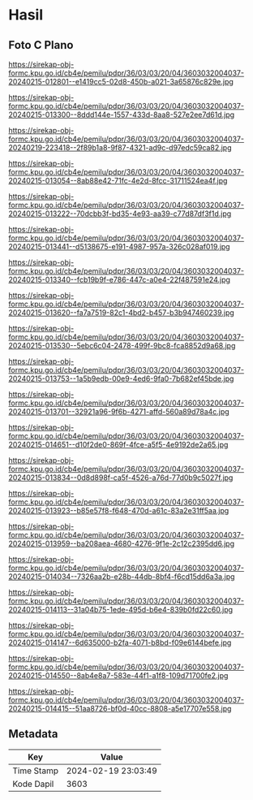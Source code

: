# Hasil

## Foto C Plano

https://sirekap-obj-formc.kpu.go.id/cb4e/pemilu/pdpr/36/03/03/20/04/3603032004037-20240215-012801--e1419cc5-02d8-450b-a021-3a65876c829e.jpg

https://sirekap-obj-formc.kpu.go.id/cb4e/pemilu/pdpr/36/03/03/20/04/3603032004037-20240215-013300--8ddd144e-1557-433d-8aa8-527e2ee7d61d.jpg

https://sirekap-obj-formc.kpu.go.id/cb4e/pemilu/pdpr/36/03/03/20/04/3603032004037-20240219-223418--2f89b1a8-9f87-4321-ad9c-d97edc59ca82.jpg

https://sirekap-obj-formc.kpu.go.id/cb4e/pemilu/pdpr/36/03/03/20/04/3603032004037-20240215-013054--8ab88e42-71fc-4e2d-8fcc-31711524ea4f.jpg

https://sirekap-obj-formc.kpu.go.id/cb4e/pemilu/pdpr/36/03/03/20/04/3603032004037-20240215-013222--70dcbb3f-bd35-4e93-aa39-c77d87df3f1d.jpg

https://sirekap-obj-formc.kpu.go.id/cb4e/pemilu/pdpr/36/03/03/20/04/3603032004037-20240215-013441--d5138675-e191-4987-957a-326c028af019.jpg

https://sirekap-obj-formc.kpu.go.id/cb4e/pemilu/pdpr/36/03/03/20/04/3603032004037-20240215-013340--fcb19b9f-e786-447c-a0e4-22f487591e24.jpg

https://sirekap-obj-formc.kpu.go.id/cb4e/pemilu/pdpr/36/03/03/20/04/3603032004037-20240215-013620--fa7a7519-82c1-4bd2-b457-b3b947460239.jpg

https://sirekap-obj-formc.kpu.go.id/cb4e/pemilu/pdpr/36/03/03/20/04/3603032004037-20240215-013530--5ebc6c04-2478-499f-9bc8-fca8852d9a68.jpg

https://sirekap-obj-formc.kpu.go.id/cb4e/pemilu/pdpr/36/03/03/20/04/3603032004037-20240215-013753--1a5b9edb-00e9-4ed6-9fa0-7b682ef45bde.jpg

https://sirekap-obj-formc.kpu.go.id/cb4e/pemilu/pdpr/36/03/03/20/04/3603032004037-20240215-013701--32921a96-9f6b-4271-affd-560a89d78a4c.jpg

https://sirekap-obj-formc.kpu.go.id/cb4e/pemilu/pdpr/36/03/03/20/04/3603032004037-20240215-014651--d10f2de0-869f-4fce-a5f5-4e9192de2a65.jpg

https://sirekap-obj-formc.kpu.go.id/cb4e/pemilu/pdpr/36/03/03/20/04/3603032004037-20240215-013834--0d8d898f-ca5f-4526-a76d-77d0b9c5027f.jpg

https://sirekap-obj-formc.kpu.go.id/cb4e/pemilu/pdpr/36/03/03/20/04/3603032004037-20240215-013923--b85e57f8-f648-470d-a61c-83a2e31ff5aa.jpg

https://sirekap-obj-formc.kpu.go.id/cb4e/pemilu/pdpr/36/03/03/20/04/3603032004037-20240215-013959--ba208aea-4680-4276-9f1e-2c12c2395dd6.jpg

https://sirekap-obj-formc.kpu.go.id/cb4e/pemilu/pdpr/36/03/03/20/04/3603032004037-20240215-014034--7326aa2b-e28b-44db-8bf4-f6cd15dd6a3a.jpg

https://sirekap-obj-formc.kpu.go.id/cb4e/pemilu/pdpr/36/03/03/20/04/3603032004037-20240215-014113--31a04b75-1ede-495d-b6e4-839b0fd22c60.jpg

https://sirekap-obj-formc.kpu.go.id/cb4e/pemilu/pdpr/36/03/03/20/04/3603032004037-20240215-014147--6d635000-b2fa-4071-b8bd-f09e6144befe.jpg

https://sirekap-obj-formc.kpu.go.id/cb4e/pemilu/pdpr/36/03/03/20/04/3603032004037-20240215-014550--8ab4e8a7-583e-44f1-a1f8-109d71700fe2.jpg

https://sirekap-obj-formc.kpu.go.id/cb4e/pemilu/pdpr/36/03/03/20/04/3603032004037-20240215-014415--51aa8726-bf0d-40cc-8808-a5e17707e558.jpg


## Metadata

| Key        | Value               |
| ---------- | ------------------- |
| Time Stamp | 2024-02-19 23:03:49 |
| Kode Dapil | 3603                |




